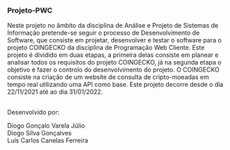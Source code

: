 ### Projeto-PWC

Neste projeto no âmbito da disciplina de Análise e Projeto de Sistemas de Informação pretende-se seguir o processo de Desenvolvimento de Software, que consiste em projetar, desenvolver e testar o software para o projeto COINGECKO da disciplina de Programação Web Cliente. Este projeto é dividido em duas etapas, a primeira delas consiste em planear e analisar todos os requisitos do projeto COINGECKO, já na segunda etapa o objetivo é fazer o controlo do desenvolvimento do projeto. O COINGECKO consiste na criação de um website de consulta de cripto-moeadas em tempo real utilizando uma API como base. Este projeto decorre desde o dia 22/11/2021 até ao dia 31/01/2022. 

##

Desenvolvido por:

Diogo Gonçalo Varela Júlio
<br>
Diogo Silva Gonçalves 
<br>
Luís Carlos Canelas Ferreira

##
